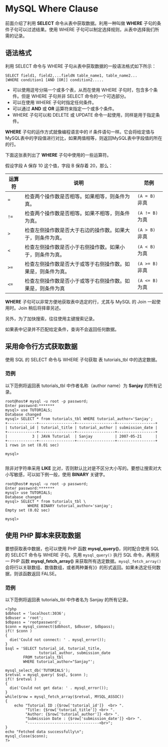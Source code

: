 # MySQL Where Clause

前面介绍了利用 **SELECT** 命令从表中获取数据。利用一种叫做 **WHERE** 子句的条件子句可以过滤结果。使用 WHERE 子句可以制定选择规则，从表中选择我们所需的记录。   


## 语法格式  

利用 SELECT 命令与 WHERE 子句从表中获取数据的一般语法格式如下所示：       

```
SELECT field1, field2,...fieldN table_name1, table_name2...
[WHERE condition1 [AND [OR]] condition2.....

```  

- 可以使用逗号分隔一个或多个表，从而在使用 WHERE 子句时，包含多个条件。但是 WHERE 子句并非 SELECT 命令的一个可选部分。   
- 可以在使用 WHERE 子句时指定任何条件。  
- 可以通过 **AND** 或 **OR** 运算符来指定一个或多个条件。  
- WHERE 子句可以和 DELETE 或 UPDATE 命令一起使用，同样是用于指定条件。  

**WHERE** 子句的运作方式就像编程语言中的 if 条件语句一样。它会将给定值与MySQL表中的字段值进行对比，如果两值相等，则返回MySQL表中字段值的所在的行。  

下面这张表列出了 **WHERE** 子句中使用的一些运算符。   

假设字段 A 保存 10 这个值，字段 B 保存着 20，那么：   


|运算符|说明|范例|
|---|---|---|
|`=`|检查两个操作数是否相等。如果相等，则条件为真。|`(A = B)`非真| 
|`!=`|检查两个操作数是否相等。如果不相等，则条件为真。|`(A != B)`为真|
|`>`|检查左侧操作数是否大于右边的操作数。如果大于，则条件为真。|`(A > B)`非真|  
|`<`|检查左侧操作数是否小于右侧操作数。如果小于，则条件为真。|`(A < B)`为真|  
|`>=`|检查左侧操作数是否大于或等于右侧操作数。如果是，则条件为真。|`(A >= B)`非真|
|`<=`|检查左侧操作数是否小于或等于右侧操作数。如果是，则条件为真|`(A <= B)`为真|  



**WHERE** 子句可以非常方便地获取表中选定的行，尤其与 MySQL 的 Join 一起使用时。Join 稍后将择章另述。   

另外，为了加快搜索，往往使用主键搜索记录。   

如果表中记录并不匹配给定条件，查询不会返回任何数据。     

## 采用命令行方式获取数据      

使用 SQL 的 SELECT 命令与 WHERE 子句获取 表 tutorials_tbl 中的选定数据。   


### 范例  

以下范例将返回表 tutorials_tbl 中作者名称（author name）为 **Sanjay** 的所有记录。   

```
root@host# mysql -u root -p password;
Enter password:*******
mysql> use TUTORIALS;
Database changed
mysql> SELECT * from tutorials_tbl WHERE tutorial_author='Sanjay';
+-------------+----------------+-----------------+-----------------+
| tutorial_id | tutorial_title | tutorial_author | submission_date |
+-------------+----------------+-----------------+-----------------+
|           3 | JAVA Tutorial  | Sanjay          | 2007-05-21      |
+-------------+----------------+-----------------+-----------------+
1 rows in set (0.01 sec)

mysql>
  

```


除非对字符串采用 **LIKE** 比对，否则默认比对是不区分大小写的。要想让搜索对大小写敏感，可以如下例一般，使用 **BINARY** 关键字。     

```
root@host# mysql -u root -p password;
Enter password:*******
mysql> use TUTORIALS;
Database changed
mysql> SELECT * from tutorials_tbl \
          WHERE BINARY tutorial_author='sanjay';
Empty set (0.02 sec)

mysql>

```


## 使用 PHP 脚本来获取数据   

要想获取表中数据，也可以使用 PHP 函数 **mysql_query()**，同时配合使用 SQL 的 SELECT 命令与 WHERE 子句。先用 `mysql_query()` 执行 SQL 命令，再用另一 PHP 函数 **mysql_fetch_array()** 来获取所有选定数据。`mysql_fetch_array()` 会将行以关联数组、数值数组，或者两种兼有》》的形式返回。如果未选定任何数据，则该函数返回 FALSE。  

### 范例  

以下范例将返回表 tutorials_tbl 中作者名为 Sanjay 的所有记录。  

```
<?php
$dbhost = 'localhost:3036';
$dbuser = 'root';
$dbpass = 'rootpassword';
$conn = mysql_connect($dbhost, $dbuser, $dbpass);
if(! $conn )
{
  die('Could not connect: ' . mysql_error());
}
$sql = 'SELECT tutorial_id, tutorial_title, 
               tutorial_author, submission_date
        FROM tutorials_tbl
        WHERE tutorial_author="Sanjay"';

mysql_select_db('TUTORIALS');
$retval = mysql_query( $sql, $conn );
if(! $retval )
{
  die('Could not get data: ' . mysql_error());
}
while($row = mysql_fetch_array($retval, MYSQL_ASSOC))
{
    echo "Tutorial ID :{$row['tutorial_id']}  <br> ".
         "Title: {$row['tutorial_title']} <br> ".
         "Author: {$row['tutorial_author']} <br> ".
         "Submission Date : {$row['submission_date']} <br> ".
         "--------------------------------<br>";
} 
echo "Fetched data successfully\n";
mysql_close($conn);
?>
```








